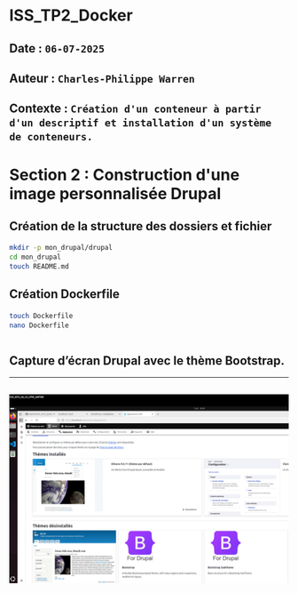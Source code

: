 # ISS_TP2_Docker

## Date : `06-07-2025`
## Auteur : `Charles-Philippe Warren`
## Contexte : `Création d'un conteneur à partir d'un descriptif et installation d'un système de conteneurs.`

# Section 2 : Construction d'une image personnalisée Drupal

## Création de la structure des dossiers et fichier

```bash
mkdir -p mon_drupal/drupal
cd mon_drupal
touch README.md
```
## Création Dockerfile
```bash
touch Dockerfile
nano Dockerfile
```
```bash
```
##  Capture d’écran Drupal avec le thème Bootstrap.
---
![Section2Capture1](../captures/Section2Capture1.png)
---
